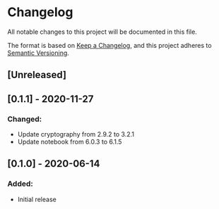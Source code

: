 # Changelog

All notable changes to this project will be documented in this file.

The format is based on [Keep a Changelog](https://keepachangelog.com/en/1.0.0/), and this project adheres to [Semantic Versioning](https://semver.org/spec/v2.0.0.html).

## [Unreleased]

## [0.1.1] - 2020-11-27

### Changed:
- Update cryptography from 2.9.2 to 3.2.1
- Update notebook from 6.0.3 to 6.1.5

## [0.1.0] - 2020-06-14

### Added:
- Initial release
